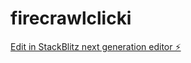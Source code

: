 # firecrawlclicki

[Edit in StackBlitz next generation editor ⚡️](https://stackblitz.com/~/github.com/Joinclicki/firecrawlclicki)